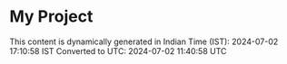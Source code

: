 # My Project

This content is dynamically generated in Indian Time (IST): 2024-07-02 17:10:58 IST
Converted to UTC: 2024-07-02 11:40:58 UTC
